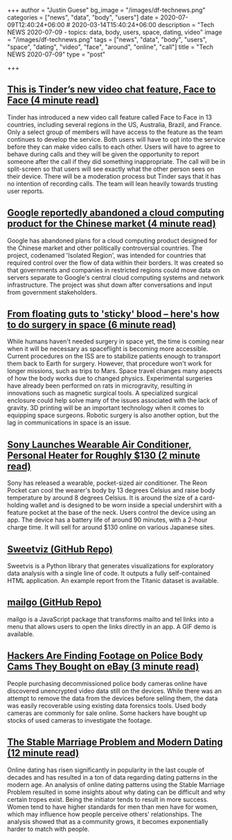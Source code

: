 +++
author = "Justin Guese"
bg_image = "/images/df-technews.png"
categories = ["news", "data", "body", "users"]
date = 2020-07-09T12:40:24+06:00 # 2020-03-14T15:40:24+06:00
description = "Tech NEWS 2020-07-09 - topics: data, body, users, space, dating, video"
image = "/images/df-technews.png"
tags = ["news", "data", "body", "users", "space", "dating", "video", "face", "around", "online", "call"]
title = "Tech NEWS 2020-07-09"
type = "post"

+++

## [This is Tinder’s new video chat feature, Face to Face (4 minute read)](https://www.theverge.com/2020/7/8/21316317/tinder-face-to-face-rollout-video-calls?scrolla=5eb6d68b7fedc32c19ef33b4/1/0100017333100c42-4e6123d8-357d-4356-9a08-46361ec440f2-000000/mS6GdBSBiDbaO0NlcyKf47mSKEdrlPh5h1XIy5GInzI=149)

Tinder has introduced a new video call feature called Face to Face in 13 countries, including several regions in the US, Australia, Brazil, and France. Only a select group of members will have access to the feature as the team continues to develop the service. Both users will have to opt into the service before they can make video calls to each other. Users will have to agree to behave during calls and they will be given the opportunity to report someone after the call if they did something inappropriate. The call will be in split-screen so that users will see exactly what the other person sees on their device. There will be a moderation process but Tinder says that it has no intention of recording calls. The team will lean heavily towards trusting user reports.

## [Google reportedly abandoned a cloud computing product for the Chinese market (4 minute read)](https://www.theverge.com/2020/7/8/21317704/google-china-cloud-product-canceled-isolated-region-data-privacy?scrolla=5eb6d68b7fedc32c19ef33b4/1/0100017333100c42-4e6123d8-357d-4356-9a08-46361ec440f2-000000/h9tbgLgat5_ZgP53SCNagW5DvvdIanA_8FLUc04AFds=149)

Google has abandoned plans for a cloud computing product designed for the Chinese market and other politically controversial countries. The project, codenamed 'Isolated Region', was intended for countries that required control over the flow of data within their borders. It was created so that governments and companies in restricted regions could move data on servers separate to Google's central cloud computing systems and network infrastructure. The project was shut down after conversations and input from government stakeholders.

## [From floating guts to 'sticky' blood – here's how to do surgery in space (6 minute read)](https://phys.org/news/2020-07-guts-sticky-blood-surgery-space.html/1/0100017333100c42-4e6123d8-357d-4356-9a08-46361ec440f2-000000/Rs3wk0HI4o_KAQL8NV5vi4Cct091ryEq4ZxK8yxhKWA=149)

While humans haven't needed surgery in space yet, the time is coming near when it will be necessary as spaceflight is becoming more accessible. Current procedures on the ISS are to stabilize patients enough to transport them back to Earth for surgery. However, that procedure won't work for longer missions, such as trips to Mars. Space travel changes many aspects of how the body works due to changed physics. Experimental surgeries have already been performed on rats in microgravity, resulting in innovations such as magnetic surgical tools. A specialized surgical enclosure could help solve many of the issues associated with the lack of gravity. 3D printing will be an important technology when it comes to equipping space surgeons. Robotic surgery is also another option, but the lag in communications in space is an issue.

## [Sony Launches Wearable Air Conditioner, Personal Heater for Roughly $130 (2 minute read)](https://interestingengineering.com/sony-launches-wearable-air-conditioner-personal-heater-for-roughly-130/1/0100017333100c42-4e6123d8-357d-4356-9a08-46361ec440f2-000000/hi_IwSua019LgB0FxC_xlid8a0arj0mVAmB_UuxU6jE=149)

Sony has released a wearable, pocket-sized air conditioner. The Reon Pocket can cool the wearer's body by 13 degrees Celsius and raise body temperature by around 8 degrees Celsius. It is around the size of a card-holding wallet and is designed to be worn inside a special undershirt with a feature pocket at the base of the neck. Users control the device using an app. The device has a battery life of around 90 minutes, with a 2-hour charge time. It will sell for around $130 online on various Japanese sites.

## [Sweetviz (GitHub Repo)](https://github.com/fbdesignpro/sweetviz/1/0100017333100c42-4e6123d8-357d-4356-9a08-46361ec440f2-000000/x9E4ssh9twT1k8wtbp06CPQrw2Wl_8Yj2mblvL3v-AI=149)

Sweetvis is a Python library that generates visualizations for exploratory data analysis with a single line of code. It outputs a fully self-contained HTML application. An example report from the Titanic dataset is available.

## [mailgo (GitHub Repo)](https://github.com/manzinello/mailgo/1/0100017333100c42-4e6123d8-357d-4356-9a08-46361ec440f2-000000/Vd96j53d3yx2iPzPIgeFz3627B-_qKgrImKRo9ZkQ-M=149)

mailgo is a JavaScript package that transforms mailto and tel links into a menu that allows users to open the links directly in an app. A GIF demo is available.

## [Hackers Are Finding Footage on Police Body Cams They Bought on eBay (3 minute read)](https://www.vice.com/en_us/article/8895ek/hackers-are-finding-footage-on-police-body-cams-they-bought-on-ebay/1/0100017333100c42-4e6123d8-357d-4356-9a08-46361ec440f2-000000/O9zt4Zmt6VJ5lRjexnsNELtayHDyimqpkg5p6PuFRHo=149)

People purchasing decommissioned police body cameras online have discovered unencrypted video data still on the devices. While there was an attempt to remove the data from the devices before selling them, the data was easily recoverable using existing data forensics tools. Used body cameras are commonly for sale online. Some hackers have bought up stocks of used cameras to investigate the footage.

## [The Stable Marriage Problem and Modern Dating (12 minute read)](https://www.arvarik.com/the-stable-marriage-problem-and-modern-dating/1/0100017333100c42-4e6123d8-357d-4356-9a08-46361ec440f2-000000/ha4i4XbapayKWScUko-kT1jjhXaBf9d31pNwpi1vc7Q=149)

Online dating has risen significantly in popularity in the last couple of decades and has resulted in a ton of data regarding dating patterns in the modern age. An analysis of online dating patterns using the Stable Marriage Problem resulted in some insights about why dating can be difficult and why certain tropes exist. Being the initiator tends to result in more success. Women tend to have higher standards for men than men have for women, which may influence how people perceive others' relationships. The analysis showed that as a community grows, it becomes exponentially harder to match with people.

